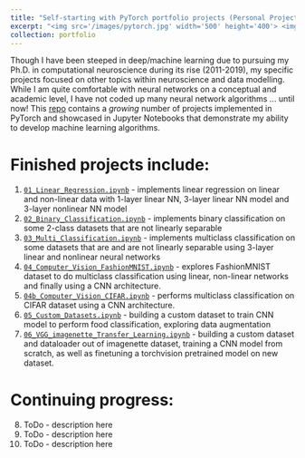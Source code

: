 ```yaml
---
title: "Self-starting with PyTorch portfolio projects (Personal Project)"
excerpt: "<img src='/images/pytorch.jpg' width='500' height='400'> <img src='/images/jupyter.png' width='500' height='400'> <br/> A number of machine learning projects in PyTorch demonstrate ability to implement algorithms in that domain. They range from topics like regression to binary and multiclass classification to computer vision to creating custom datasets to transfer learning with pretrained models. This is a *growing* repository and I am currently working to add example projects focusing on Transformers, RNNs, LSTMs, speech recongnition using CNNs and spectrograms, etc."
collection: portfolio
---
```


Though I have been steeped in deep/machine learning due to pursuing my Ph.D. in computational neuroscience during its rise (2011-2019), my specific projects focused on other topics within neuroscience and data modelling. While I am quite comfortable with neural networks on a conceptual and academic level, I have not coded up many neural network algorithms ... until now! This [repo](https://github.com/chris-warner-II/pytorch_projects) contains a *growing* number of projects implemented in PyTorch and showcased in Jupyter Notebooks that demonstrate my ability to develop machine learning algorithms. 

Finished projects include:
======

1. [`01_Linear_Regression.ipynb`](https://github.com/chris-warner-II/pytorch_projects/blob/main/01_Linear_Regression.ipynb) - implements linear regression on linear and non-linear data with 1-layer linear NN, 3-layer linear NN model and 3-layer nonlinear NN model
2. [`02_Binary_Classification.ipynb`](https://github.com/chris-warner-II/pytorch_projects/blob/main/02_Binary_Classification.ipynb) - implements binary classification on some 2-class datasets that are not linearly separable
3. [`03_Multi_Classification.ipynb`](https://github.com/chris-warner-II/pytorch_projects/blob/main/03_Multi_Classification.ipynb) - implements multiclass classification on some datasets that are and are not linearly separable using 3-layer linear and nonlinear neural networks
4. [`04_Computer_Vision_FashionMNIST.ipynb`](https://github.com/chris-warner-II/pytorch_projects/blob/main/04_Computer_Vision_FashionMNIST.ipynb) - explores FashionMNIST dataset to do multiclass classification using linear, non-linear networks and finally using a CNN architecture.
5. [`04b_Computer_Vision_CIFAR.ipynb`](https://github.com/chris-warner-II/pytorch_projects/blob/main/04b_Computer_Vision_CIFAR.ipynb) - performs multiclass classification on CIFAR dataset using a CNN architecture.
6. [`05_Custom_Datasets.ipynb`](https://github.com/chris-warner-II/pytorch_projects/blob/main/05_Custom_Datasets.ipynb) - building a custom dataset to train CNN model to perform food classification, exploring data augmentation
7. [`06_VGG_imagenette_Transfer_Learning.ipynb`](https://github.com/chris-warner-II/pytorch_projects/blob/main/06_VGG_imagenette_Transfer_Learning.ipynb) - building a custom dataset and dataloader out of imagenette dataset, training a CNN model from scratch, as well as finetuning a torchvision pretrained model on new dataset.

Continuing progress:
======

8. ToDo - description here
9. ToDo - description here
10. ToDo - description here

